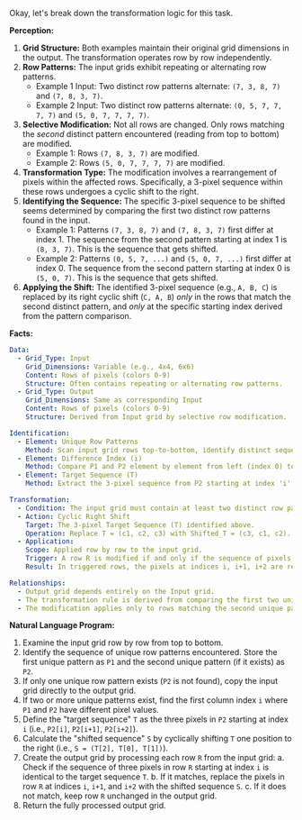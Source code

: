 Okay, let's break down the transformation logic for this task.

**Perception:**

1.  **Grid Structure:** Both examples maintain their original grid dimensions in the output. The transformation operates row by row independently.
2.  **Row Patterns:** The input grids exhibit repeating or alternating row patterns.
    *   Example 1 Input: Two distinct row patterns alternate: `(7, 3, 8, 7)` and `(7, 8, 3, 7)`.
    *   Example 2 Input: Two distinct row patterns alternate: `(0, 5, 7, 7, 7, 7)` and `(5, 0, 7, 7, 7, 7)`.
3.  **Selective Modification:** Not all rows are changed. Only rows matching the *second* distinct pattern encountered (reading from top to bottom) are modified.
    *   Example 1: Rows `(7, 8, 3, 7)` are modified.
    *   Example 2: Rows `(5, 0, 7, 7, 7, 7)` are modified.
4.  **Transformation Type:** The modification involves a rearrangement of pixels within the affected rows. Specifically, a 3-pixel sequence within these rows undergoes a cyclic shift to the right.
5.  **Identifying the Sequence:** The specific 3-pixel sequence to be shifted seems determined by comparing the first two distinct row patterns found in the input.
    *   Example 1: Patterns `(7, 3, 8, 7)` and `(7, 8, 3, 7)` first differ at index 1. The sequence from the second pattern starting at index 1 is `(8, 3, 7)`. This is the sequence that gets shifted.
    *   Example 2: Patterns `(0, 5, 7, ...)` and `(5, 0, 7, ...)` first differ at index 0. The sequence from the second pattern starting at index 0 is `(5, 0, 7)`. This is the sequence that gets shifted.
6.  **Applying the Shift:** The identified 3-pixel sequence (e.g., `A, B, C`) is replaced by its right cyclic shift (`C, A, B`) *only* in the rows that match the second distinct pattern, and *only* at the specific starting index derived from the pattern comparison.

**Facts:**


```yaml
Data:
  - Grid_Type: Input
    Grid_Dimensions: Variable (e.g., 4x4, 6x6)
    Content: Rows of pixels (colors 0-9)
    Structure: Often contains repeating or alternating row patterns.
  - Grid_Type: Output
    Grid_Dimensions: Same as corresponding Input
    Content: Rows of pixels (colors 0-9)
    Structure: Derived from Input grid by selective row modification.

Identification:
  - Element: Unique Row Patterns
    Method: Scan input grid rows top-to-bottom, identify distinct sequences of pixel values. Store the first two unique patterns found (P1, P2).
  - Element: Difference Index (i)
    Method: Compare P1 and P2 element by element from left (index 0) to find the first index 'i' where they differ.
  - Element: Target Sequence (T)
    Method: Extract the 3-pixel sequence from P2 starting at index 'i'. T = (P2[i], P2[i+1], P2[i+2]).

Transformation:
  - Condition: The input grid must contain at least two distinct row patterns. If only one pattern exists, no transformation occurs.
  - Action: Cyclic Right Shift
    Target: The 3-pixel Target Sequence (T) identified above.
    Operation: Replace T = (c1, c2, c3) with Shifted_T = (c3, c1, c2).
  - Application:
    Scope: Applied row by row to the input grid.
    Trigger: A row R is modified if and only if the sequence of pixels in R starting at the Difference Index 'i' matches the Target Sequence T.
    Result: In triggered rows, the pixels at indices i, i+1, i+2 are replaced by the Shifted_T sequence. Non-triggered rows remain unchanged.

Relationships:
  - Output grid depends entirely on the Input grid.
  - The transformation rule is derived from comparing the first two unique row patterns within the Input grid.
  - The modification applies only to rows matching the second unique pattern and specifically targets the sequence starting where the patterns first diverged.
```


**Natural Language Program:**

1.  Examine the input grid row by row from top to bottom.
2.  Identify the sequence of unique row patterns encountered. Store the first unique pattern as `P1` and the second unique pattern (if it exists) as `P2`.
3.  If only one unique row pattern exists (`P2` is not found), copy the input grid directly to the output grid.
4.  If two or more unique patterns exist, find the first column index `i` where `P1` and `P2` have different pixel values.
5.  Define the "target sequence" `T` as the three pixels in `P2` starting at index `i` (i.e., `P2[i]`, `P2[i+1]`, `P2[i+2]`).
6.  Calculate the "shifted sequence" `S` by cyclically shifting `T` one position to the right (i.e., `S = (T[2], T[0], T[1])`).
7.  Create the output grid by processing each row `R` from the input grid:
    a.  Check if the sequence of three pixels in row `R` starting at index `i` is identical to the target sequence `T`.
    b.  If it matches, replace the pixels in row `R` at indices `i`, `i+1`, and `i+2` with the shifted sequence `S`.
    c.  If it does not match, keep row `R` unchanged in the output grid.
8.  Return the fully processed output grid.